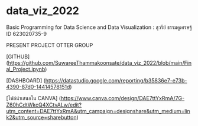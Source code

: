 # data_viz_2022
Basic Programming for Data Science and Data Visualization : สุวรีย์ ธรรมคูเศรษฐ์ ID 623020735-9

PRESENT PROJECT OTTER GROUP

[GITHUB] (https://github.com/SuwareeThammakoonsate/data_viz_2022/blob/main/Final_Project.ipynb)

[DASHBOARD] (https://datastudio.google.com/reporting/b35836e7-e73b-4390-87d0-14414578151d)

[ไฟล์นำเสนอใน CANVA] (https://www.canva.com/design/DAE7ttYxRmA/7G-Z60hCdtWkcQ4XCtvALw/edit?utm_content=DAE7ttYxRmA&utm_campaign=designshare&utm_medium=link2&utm_source=sharebutton)
